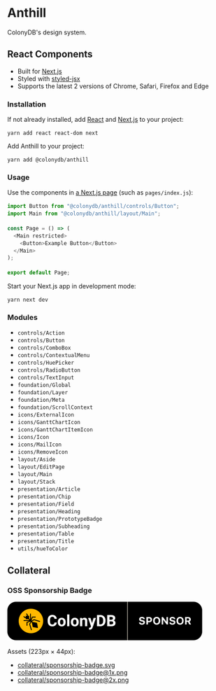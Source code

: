 # Anthill

ColonyDB's design system.

## React Components

- Built for [Next.js](https://nextjs.org/)
- Styled with [styled-jsx](https://github.com/vercel/styled-jsx)
- Supports the latest 2 versions of Chrome, Safari, Firefox and Edge

### Installation

If not already installed, add [React](https://reactjs.org/) and [Next.js](https://nextjs.org/) to your project:

```shell
yarn add react react-dom next
```

Add Anthill to your project:

```shell
yarn add @colonydb/anthill
```

### Usage

Use the components in [a Next.js page](https://nextjs.org/docs/basic-features/pages) (such as `pages/index.js`):

```js
import Button from "@colonydb/anthill/controls/Button";
import Main from "@colonydb/anthill/layout/Main";

const Page = () => (
  <Main restricted>
    <Button>Example Button</Button>
  </Main>
);

export default Page;
```

Start your Next.js app in development mode:

```shell
yarn next dev
```

### Modules

- `controls/Action`
- `controls/Button`
- `controls/ComboBox`
- `controls/ContextualMenu`
- `controls/HuePicker`
- `controls/RadioButton`
- `controls/TextInput`
- `foundation/Global`
- `foundation/Layer`
- `foundation/Meta`
- `foundation/ScrollContext`
- `icons/ExternalIcon`
- `icons/GanttChartIcon`
- `icons/GanttChartItemIcon`
- `icons/Icon`
- `icons/MailIcon`
- `icons/RemoveIcon`
- `layout/Aside`
- `layout/EditPage`
- `layout/Main`
- `layout/Stack`
- `presentation/Article`
- `presentation/Chip`
- `presentation/Field`
- `presentation/Heading`
- `presentation/PrototypeBadge`
- `presentation/Subheading`
- `presentation/Table`
- `presentation/Title`
- `utils/hueToColor`

## Collateral

### OSS Sponsorship Badge

![](collateral/sponsorship-badge.svg)

Assets (223px × 44px):

- [collateral/sponsorship-badge.svg](collateral/sponsorship-badge.svg)
- [collateral/sponsorship-badge@1x.png](collateral/sponsorship-badge@1x.png)
- [collateral/sponsorship-badge@2x.png](collateral/sponsorship-badge@2x.png)
